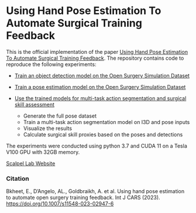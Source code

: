 # Using Hand Pose Estimation To Automate Surgical Training Feedback

This is the official implementation of the paper [Using Hand Pose Estimation To Automate Surgical Training Feedback](https://doi.org/10.1007/s11548-023-02947-6).
The repository contains code to reproduce the following experiments:
- [Train an object detection model on the Open Surgery Simulation Dataset](detection/README.md)
- [Train a pose estimation model on the Open Surgery Simulation Dataset](pose/README.md)
- [Use the trained models for multi-task action segmentation and surgical skill assessment](surgical-landmarks/README.md)

  - Generate the full pose dataset
  - Train a multi-task action segmentation model on I3D and pose inputs
  - Visualize the results 
  - Calculate surgical skill proxies based on the poses and detections

The experiments were conducted using python 3.7 and CUDA 11 on a Tesla V100 GPU with 32GB memory.

[Scalpel Lab Website](https://scalpel.group)

### Citation
Bkheet, E., D’Angelo, AL., Goldbraikh, A. et al. Using hand pose estimation to automate open surgery training feedback. Int J CARS (2023). https://doi.org/10.1007/s11548-023-02947-6
